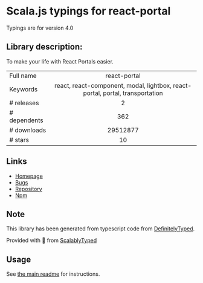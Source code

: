 
# Scala.js typings for react-portal

Typings are for version 4.0

## Library description:
To make your life with React Portals easier.

|                    |                 |
| ------------------ | :-------------: |
| Full name          | react-portal |
| Keywords           | react, react-component, modal, lightbox, react-portal, portal, transportation |
| # releases         | 2 |
| # dependents       | 362 |
| # downloads        | 29512877 |
| # stars            | 10 |

## Links
- [Homepage](https://github.com/tajo/react-portal#readme)
- [Bugs](https://github.com/tajo/react-portal/issues)
- [Repository](https://github.com/tajo/react-portal)
- [Npm](https://www.npmjs.com/package/react-portal)
    


## Note
This library has been generated from typescript code from [DefinitelyTyped](https://definitelytyped.org).

Provided with :purple_heart: from [ScalablyTyped](https://github.com/oyvindberg/ScalablyTyped)

## Usage
See [the main readme](../../readme.md) for instructions.


